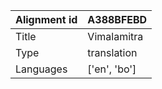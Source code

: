 |Alignment id | A388BFEBD
| --- | --- 
|Title | Vimalamitra 
|Type | translation
|Languages | ['en', 'bo']